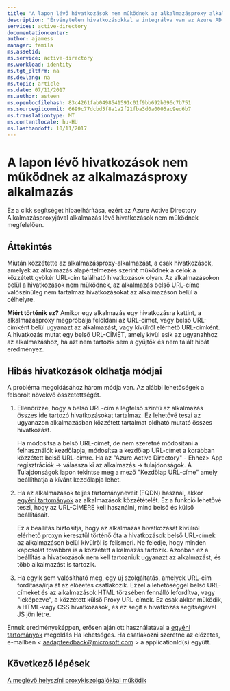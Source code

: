 ```yaml
---
title: "A lapon lévő hivatkozások nem működnek az alkalmazásproxy alkalmazás |} Microsoft Docs"
description: "Érvénytelen hivatkozásokkal a integrálva van az Azure AD alkalmazásproxy-alkalmazásokkal kapcsolatos problémák elhárítása"
services: active-directory
documentationcenter: 
author: ajamess
manager: femila
ms.assetid: 
ms.service: active-directory
ms.workload: identity
ms.tgt_pltfrm: na
ms.devlang: na
ms.topic: article
ms.date: 07/11/2017
ms.author: asteen
ms.openlocfilehash: 83c4261fab0498541591c01f9bb692b396c7b751
ms.sourcegitcommit: 6699c77dcbd5f8a1a2f21fba3d0a0005ac9ed6b7
ms.translationtype: MT
ms.contentlocale: hu-HU
ms.lasthandoff: 10/11/2017
---
```

# <a name="links-on-the-page-dont-work-for-an-application-proxy-application"></a>A lapon lévő hivatkozások nem működnek az alkalmazásproxy alkalmazás

Ez a cikk segítséget hibaelhárítása, ezért az Azure Active Directory Alkalmazásproxyjával alkalmazás lévő hivatkozások nem működnek megfelelően.

## <a name="overview"></a>Áttekintés 
Miután közzétette az alkalmazásproxy-alkalmazást, a csak hivatkozások, amelyek az alkalmazás alapértelmezés szerint működnek a célok a közzétett gyökér URL-cím található hivatkozások olyan. Az alkalmazásokon belül a hivatkozások nem működnek, az alkalmazás belső URL-címe valószínűleg nem tartalmaz hivatkozásokat az alkalmazáson belül a célhelyre.

**Miért történik ez?** Amikor egy alkalmazás egy hivatkozásra kattint, a alkalmazásproxy megpróbálja feloldani az URL-címet, vagy belső URL-címként belül ugyanazt az alkalmazást, vagy kívülről elérhető URL-címként. A hivatkozás mutat egy belső URL-CÍMÉT, amely kívül esik az ugyanahhoz az alkalmazáshoz, ha azt nem tartozik sem a gyűjtők és nem talált hibát eredményez.

## <a name="ways-you-can-resolve-broken-links"></a>Hibás hivatkozások oldhatja módjai

A probléma megoldásához három módja van. Az alábbi lehetőségek a felsorolt növekvő összetettségét.

1.  Ellenőrizze, hogy a belső URL-cím a legfelső szintű az alkalmazás összes ide tartozó hivatkozásokat tartalmaz. Ez lehetővé teszi az ugyanazon alkalmazásban közzétett tartalmat oldható mutató összes hivatkozást.

    Ha módosítsa a belső URL-címet, de nem szeretné módosítani a felhasználók kezdőlapja, módosítsa a kezdőlap URL-címet a korábban közzétett belső URL-címre. Ha az "Azure Active Directory" - Ehhez&gt; App regisztrációk -&gt; válassza ki az alkalmazás -&gt; tulajdonságok. A Tulajdonságok lapon tekintse meg a mező "Kezdőlap URL-címe" amely beállíthatja a kívánt kezdőlapja lehet.

2.  Ha az alkalmazások teljes tartományneveit (FQDN) használ, akkor [egyéni tartományok](https://docs.microsoft.com/azure/active-directory/active-directory-application-proxy-custom-domains) az alkalmazások közzétételét. Ez a funkció lehetővé teszi, hogy az URL-CÍMÉRE kell használni, mind belső és külső beállításait.

    Ez a beállítás biztosítja, hogy az alkalmazás hivatkozását kívülről elérhető proxyn keresztül történő óta a hivatkozások belső URL-címek az alkalmazáson belül kívülről is felismeri. Ne feledje, hogy minden kapcsolat továbbra is a közzétett alkalmazás tartozik. Azonban ez a beállítás a hivatkozások nem kell tartozniuk ugyanazt az alkalmazást, és több alkalmazást is tartozik.

3.  Ha egyik sem valósítható meg, egy új szolgáltatás, amelyek URL-cím fordítása/írja át az előzetes csatlakozik. Ezzel a lehetőséggel belső URL-címeket és az alkalmazások HTML törzsében fennálló lefordítva, vagy "leképezve", a közzétett külső Proxy URL-címek. Ez csak akkor működik, a HTML-vagy CSS hivatkozások, és ez segít a hivatkozás segítségével JS jön létre. 

Ennek eredményeképpen, erősen ajánlott használatával a [egyéni tartományok](https://docs.microsoft.com/azure/active-directory/active-directory-application-proxy-custom-domains) megoldás Ha lehetséges. Ha csatlakozni szeretne az előzetes, e-mailben < aadapfeedback@microsoft.com > a applicationId(s) együtt.

## <a name="next-steps"></a>Következő lépések
[A meglévő helyszíni proxykiszolgálókkal működik](application-proxy-working-with-proxy-servers.md)

